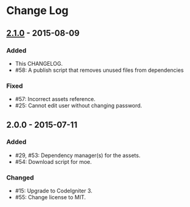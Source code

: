# Change Log

## [2.1.0] - 2015-08-09

### Added
- This CHANGELOG.
- #58: A publish script that removes unused files from dependencies

### Fixed
- #57: Incorrect assets reference.
- #25: Cannot edit user without changing password.

## 2.0.0 - 2015-07-11

### Added
- #29, #53: Dependency manager(s) for the assets.
- #54: Download script for moe.

### Changed
- #15: Upgrade to CodeIgniter 3.
- #55: Change license to MIT.

[2.1.0]: https://github.com/fushar/regrader/compare/v2.0.0...v2.1.0
